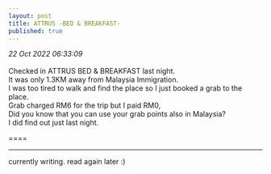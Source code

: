 ```yaml
---
layout: post
title: ATTRUS -BED & BREAKFAST-
published: true
---
```

_22 Oct 2022 06:33:09_
<br>
<br>
Checked in ATTRUS BED & BREAKFAST last night.
<br>
It was only 1.3KM away from Malaysia Immigration.
<br>
I was too tired to walk and find the place so I just booked a grab to the place.
<br>
Grab charged RM6 for the trip but I paid RM0,
<br>
Did you know that you can use your grab points also in Malaysia?
<br>
I did find out just last night.



====
****
currently writing. read again later :)
